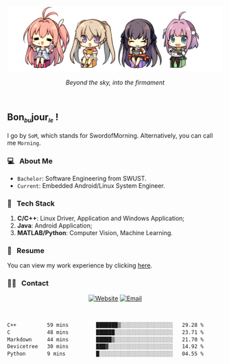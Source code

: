 <img src="./pic/Aokana.png">
<p align="center"><em>Beyond the sky, into the firmament</em></p>

<br/>

## Bon<sub><em><font size=2>bu</font></em></sub>jour<sub><em><font size=2>le</font></em></sub> !

I go by `SoM`, which stands for SwordofMorning. Alternatively, you can call me `Morning`.

### 💻 &nbsp; About Me

- `Bachelor`: Software Engineering from SWUST.
- `Current`: Embedded Android/Linux System Engineer.

### 🔧 &nbsp; Tech Stack

1. **C/C++**: Linux Driver, Application and Windows Application;
2. **Java**: Android Application;
3. **MATLAB/Python**: Computer Vision, Machine Learning.

### 📝 &nbsp; Resume

You can view my work experience by clicking <a href="https://swordofmorning.com/index.php/contact/">here</a>.

### 🤝🏻 &nbsp; Contact

<p align="center">
<a href="https://swordofmorning.com/"><img alt="Website" src="https://img.shields.io/badge/Website-swordofmorning.com-blue?style=flat-square&logo=google-chrome"></a>
<a href="mailto:master@xiaojintao.email
"><img alt="Email" src="https://img.shields.io/badge/Email-master@xiaojintao.email-blue?style=flat-square&logo=gmail"></a>
</p>

<br/>

<!--START_SECTION:waka-->

```txt
C++          59 mins         ███████▒░░░░░░░░░░░░░░░░░   29.28 %
C            48 mins         ██████░░░░░░░░░░░░░░░░░░░   23.71 %
Markdown     44 mins         █████▒░░░░░░░░░░░░░░░░░░░   21.70 %
Devicetree   30 mins         ███▓░░░░░░░░░░░░░░░░░░░░░   14.92 %
Python       9 mins          █░░░░░░░░░░░░░░░░░░░░░░░░   04.55 %
```

<!--END_SECTION:waka-->
